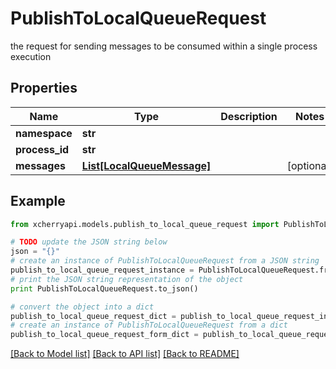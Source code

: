 # PublishToLocalQueueRequest

the request for sending messages to be consumed within a single process execution

## Properties
Name | Type | Description | Notes
------------ | ------------- | ------------- | -------------
**namespace** | **str** |  | 
**process_id** | **str** |  | 
**messages** | [**List[LocalQueueMessage]**](LocalQueueMessage.md) |  | [optional] 

## Example

```python
from xcherryapi.models.publish_to_local_queue_request import PublishToLocalQueueRequest

# TODO update the JSON string below
json = "{}"
# create an instance of PublishToLocalQueueRequest from a JSON string
publish_to_local_queue_request_instance = PublishToLocalQueueRequest.from_json(json)
# print the JSON string representation of the object
print PublishToLocalQueueRequest.to_json()

# convert the object into a dict
publish_to_local_queue_request_dict = publish_to_local_queue_request_instance.to_dict()
# create an instance of PublishToLocalQueueRequest from a dict
publish_to_local_queue_request_form_dict = publish_to_local_queue_request.from_dict(publish_to_local_queue_request_dict)
```
[[Back to Model list]](../README.md#documentation-for-models) [[Back to API list]](../README.md#documentation-for-api-endpoints) [[Back to README]](../README.md)


